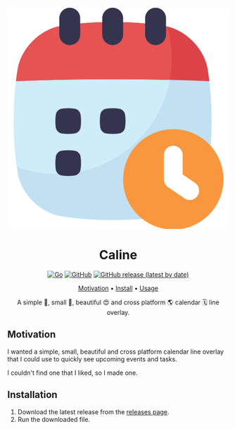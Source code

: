 <div align="center">

![Caline Logo](assets/logo.svg)

# Caline

[![Go](https://img.shields.io/badge/Made%20with%20Go-00ADD8.svg?style=for-the-badge&logo=go&logoColor=ffffff)](https://golang.org)
[![GitHub](https://img.shields.io/badge/GitHub-Repository-informational?style=for-the-badge&logo=github&logoColor=white)](https://github.com/mistweaverco/caline)
[![GitHub release (latest by date)](https://img.shields.io/github/v/release/mistweaverco/caline?style=for-the-badge)][latest-release-page]

[Motivation](#motivation) • [Install](#install) • [Usage](#usage)

<p></p>

A simple 🤞, small 🤏, beautiful 😍 and cross platform 🌎 calendar 🗓️ line overlay.

<p></p>

</div>


## Motivation

I wanted a simple, small, beautiful and cross platform calendar line overlay that I could use to quickly see upcoming events and tasks.

I couldn't find one that I liked, so I made one.

## Installation

1. Download the latest release from the [releases page][latest-release-page].
2. Run the downloaded file.

[latest-release-page]: https://github.com/mistweaverco/caline/releases/latest
